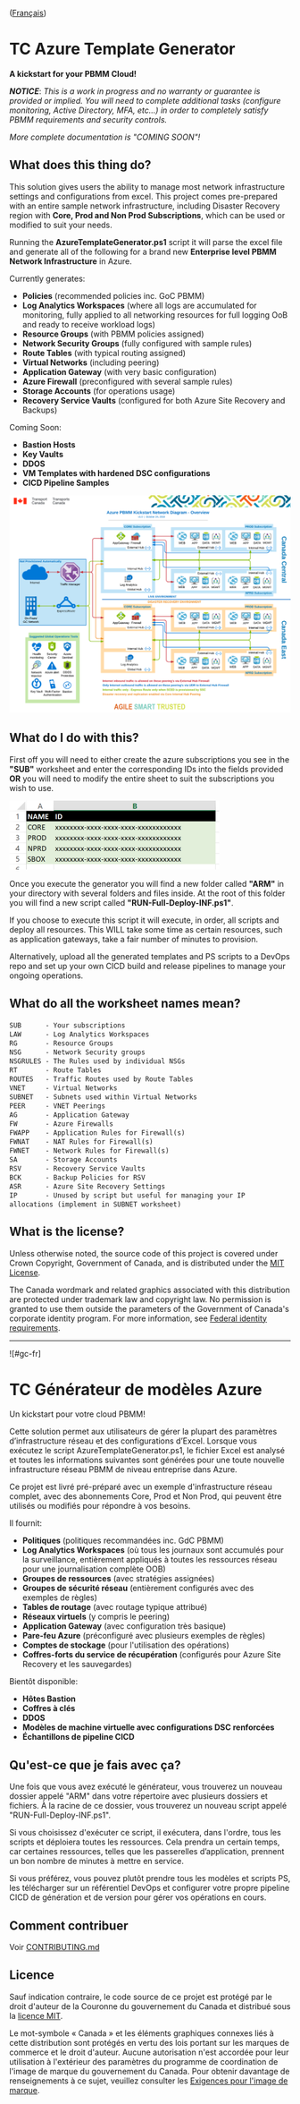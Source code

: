 ([Français](#gc-fr))

# TC Azure Template Generator

**A kickstart for your PBMM Cloud!**

**_NOTICE_**: _This is a work in progress and no warranty or guarantee is provided or implied. You will need to complete additional tasks (configure monitoring, Active Directory, MFA, etc...) in order to completely satisfy PBMM requirements and security controls._

_More complete documentation is "COMING SOON"!_

## What does this thing do?
This solution gives users the ability to manage most network infrastructure settings and configurations from excel. This project comes pre-prepared with an entire sample network infrastructure, including Disaster Recovery region with **Core, Prod and Non Prod Subscriptions**, which can be used or modified to suit your needs.

Running the **AzureTemplateGenerator.ps1** script it will parse the excel file and generate all of the following for a brand new **Enterprise level PBMM Network Infrastructure** in Azure.

Currently generates:

* **Policies** (recommended policies inc. GoC PBMM)
* **Log Analytics Workspaces** (where all logs are accumulated for monitoring, fully applied to all networking resources for full logging OoB and ready to receive workload logs)
* **Resource Groups** (with PBMM policies assigned)
* **Network Security Groups** (fully configured with sample rules)
* **Route Tables** (with typical routing assigned)
* **Virtual Networks** (including peering)
* **Application Gateway** (with very basic configuration)
* **Azure Firewall** (preconfigured with several sample rules)
* **Storage Accounts** (for operations usage)
* **Recovery Service Vaults** (configured for both Azure Site Recovery and Backups)

Coming Soon:
* **Bastion Hosts**
* **Key Vaults**
* **DDOS**
* **VM Templates with hardened DSC configurations**
* **CICD Pipeline Samples**

![diagram_overview](./resources/readme_diagram_overview.png)

## What do I do with this?

First off you will need to either create the azure subscriptions you see in the **"SUB"** worksheet and enter the corresponding IDs into the fields provided **OR** you will need to modify the entire sheet to suit the subscriptions you wish to use. 

![readme_subs](./resources/readme_subs.png)

Once you execute the generator you will find a new folder called **"ARM"** in your directory with several folders and files inside. At the root of this folder you will find a new script called **"RUN-Full-Deploy-INF.ps1"**. 

If you choose to execute this script it will execute, in order, all scripts and deploy all resources. This WILL take some time as certain resources, such as application gateways, take a fair number of minutes to provision.

Alternatively, upload all the generated templates and PS scripts to a DevOps repo and set up your own CICD build and release pipelines to manage your ongoing operations.

## What do all the worksheet names mean?
```
SUB      - Your subscriptions
LAW      - Log Analytics Workspaces
RG       - Resource Groups
NSG      - Network Security groups
NSGRULES - The Rules used by individual NSGs
RT       - Route Tables
ROUTES   - Traffic Routes used by Route Tables
VNET     - Virtual Networks
SUBNET   - Subnets used within Virtual Networks
PEER     - VNET Peerings
AG       - Application Gateway
FW       - Azure Firewalls
FWAPP    - Application Rules for Firewall(s)
FWNAT    - NAT Rules for Firewall(s)
FWNET    - Network Rules for Firewall(s)
SA       - Storage Accounts
RSV      - Recovery Service Vaults
BCK      - Backup Policies for RSV
ASR      - Azure Site Recovery Settings
IP       - Unused by script but useful for managing your IP allocations (implement in SUBNET worksheet)
```
## What is the license?

Unless otherwise noted, the source code of this project is covered under Crown Copyright, Government of Canada, and is distributed under the [MIT License](LICENSE).

The Canada wordmark and related graphics associated with this distribution are protected under trademark law and copyright law. No permission is granted to use them outside the parameters of the Government of Canada's corporate identity program. For more information, see [Federal identity requirements](https://www.canada.ca/en/treasury-board-secretariat/topics/government-communications/federal-identity-requirements.html).

______________________
![#gc-fr]
# TC Générateur de modèles Azure

Un kickstart pour votre cloud PBMM!

Cette solution permet aux utilisateurs de gérer la plupart des paramètres d’infrastructure réseau et des configurations d’Excel. Lorsque vous exécutez le script AzureTemplateGenerator.ps1, le fichier Excel est analysé et toutes les informations suivantes sont générées pour une toute nouvelle infrastructure réseau PBMM de niveau entreprise dans Azure.

Ce projet est livré pré-préparé avec un exemple d'infrastructure réseau complet, avec des abonnements Core, Prod et Non Prod, qui peuvent être utilisés ou modifiés pour répondre à vos besoins.

Il fournit:

* **Politiques** (politiques recommandées inc. GdC PBMM)
* **Log Analytics Workspaces** (où tous les journaux sont accumulés pour la surveillance, entièrement appliqués à toutes les ressources réseau pour une journalisation complète OOB)
* **Groupes de ressources** (avec stratégies assignées)
* **Groupes de sécurité réseau** (entièrement configurés avec des exemples de règles)
* **Tables de routage** (avec routage typique attribué)
* **Réseaux virtuels** (y compris le peering)
* **Application Gateway** (avec configuration très basique)
* **Pare-feu Azure** (préconfiguré avec plusieurs exemples de règles)
* **Comptes de stockage** (pour l'utilisation des opérations)
* **Coffres-forts du service de récupération** (configurés pour Azure Site Recovery et les sauvegardes)

Bientôt disponible:

* **Hôtes Bastion**
* **Coffres à clés**
* **DDOS**
* **Modèles de machine virtuelle avec configurations DSC renforcées**
* **Échantillons de pipeline CICD**

## Qu'est-ce que je fais avec ça?

Une fois que vous avez exécuté le générateur, vous trouverez un nouveau dossier appelé "ARM" dans votre répertoire avec plusieurs dossiers et fichiers. À la racine de ce dossier, vous trouverez un nouveau script appelé "RUN-Full-Deploy-INF.ps1".

Si vous choisissez d'exécuter ce script, il exécutera, dans l'ordre, tous les scripts et déploiera toutes les ressources. Cela prendra un certain temps, car certaines ressources, telles que les passerelles d’application, prennent un bon nombre de minutes à mettre en service.

Si vous préférez, vous pouvez plutôt prendre tous les modèles et scripts PS, les télécharger sur un référentiel DevOps et configurer votre propre pipeline CICD de génération et de version pour gérer vos opérations en cours.

## Comment contribuer

Voir [CONTRIBUTING.md](CONTRIBUTING.md)

## Licence

Sauf indication contraire, le code source de ce projet est protégé par le droit d'auteur de la Couronne du gouvernement du Canada et distribué sous la [licence MIT](LICENSE).

Le mot-symbole « Canada » et les éléments graphiques connexes liés à cette distribution sont protégés en vertu des lois portant sur les marques de commerce et le droit d'auteur. Aucune autorisation n'est accordée pour leur utilisation à l'extérieur des paramètres du programme de coordination de l'image de marque du gouvernement du Canada. Pour obtenir davantage de renseignements à ce sujet, veuillez consulter les [Exigences pour l'image de marque](https://www.canada.ca/fr/secretariat-conseil-tresor/sujets/communications-gouvernementales/exigences-image-marque.html).
